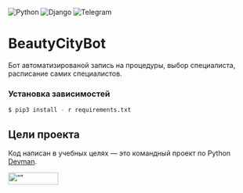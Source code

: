 ![Python](https://img.shields.io/badge/python-3670A0?style=for-the-badge&logo=python&logoColor=ffdd54)
![Django](https://img.shields.io/badge/django-%23092E20.svg?style=for-the-badge&logo=django&logoColor=white)
![Telegram](https://img.shields.io/badge/Telegram-2CA5E0?style=for-the-badge&logo=telegram&logoColor=white)


# BeautyCityBot

Бот автоматизированой запись на процедуры, выбор специалиста, расписание самих специалистов.

### Установка зависимостей

``` bash
$ pip3 install - r requirements.txt
```

## Цели проекта

Код написан в учебных целях — это командный проект по Python [Devman](https://dvmn.org).


<img src="https://dvmn.org/assets/img/logo.8d8f24edbb5f.svg" alt= “” width="102" height="25">